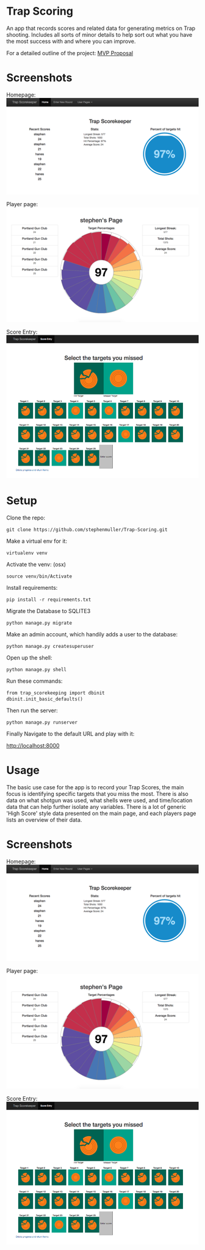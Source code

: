 # Trap Scoring

An app that records scores and related data for generating metrics on Trap shooting. Includes all sorts of minor details to help sort out what you have the most success with and where you can improve.

For a detailed outline of the project:
[MVP Proposal](MVP.md)

# Screenshots
Homepage:
![home page](/sample_images/homepage.png)



Player page:
![player page](/sample_images/player_page.png)



Score Entry:
![Score Entry](/sample_images/missed_targets.png)


# Setup
Clone the repo:
```
git clone https://github.com/stephenmuller/Trap-Scoring.git
```

Make a virtual env for it:
```
virtualenv venv
```
Activate the venv:
(osx)
```
source venv/bin/Activate
```
Install requirements:
```
pip install -r requirements.txt
```
Migrate the Database to SQLITE3
```
python manage.py migrate
```
Make an admin account, which handily adds a user to the database:
```
python manage.py createsuperuser
```
Open up the shell:
```
python manage.py shell
```
Run these commands:
```
from trap_scorekeeping import dbinit
dbinit.init_basic_defaults()
```


Then run the server:
```
python manage.py runserver
```

Finally Navigate to the default URL and play with it:

[http://localhost:8000](http://localhost:8000)

# Usage

The basic use case for the app is to record your Trap Scores, the main focus is identifying specific targets that you miss the most. There is also data on what shotgun was used, what shells were used, and time/location data that can help further isolate any variables.
There is a lot of generic 'High Score' style data presented on the main page, and each players page lists an overview of their data.

# Screenshots
Homepage:
![home page](/sample_images/homepage.png)



Player page:
![player page](/sample_images/player_page.png)



Score Entry:
![Score Entry](/sample_images/missed_targets.png)
